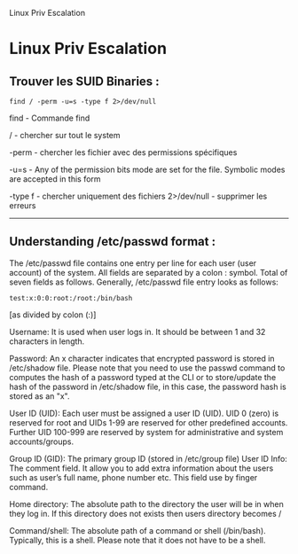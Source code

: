 Linux Priv Escalation

# Linux Priv Escalation

## Trouver les SUID Binaries : 

`find / -perm -u=s -type f 2>/dev/null`

find - Commande find

/ - chercher sur tout le system

-perm - chercher les fichier avec des permissions spécifiques

-u=s - Any of the permission bits mode are set for the file. Symbolic modes are accepted in this form

-type f - chercher uniquement des fichiers
2>/dev/null - supprimer les erreurs


* * *

## Understanding /etc/passwd format :

The /etc/passwd file contains one entry per line for each user (user account) of the system. All fields are separated by a colon : symbol. Total of seven fields as follows. Generally, /etc/passwd file entry looks as follows:

    test:x:0:0:root:/root:/bin/bash

[as divided by colon (:)]

Username: It is used when user logs in. It should be between 1 and 32 characters in length.


Password: An x character indicates that encrypted password is stored in /etc/shadow file. Please note that you need to use the passwd command to computes the hash of a password typed at the CLI or to store/update the hash of the password in /etc/shadow file, in this case, the password hash is stored as an "x".


User ID (UID): Each user must be assigned a user ID (UID). UID 0 (zero) is reserved for root and UIDs 1-99 are reserved for other predefined accounts. Further UID 100-999 are reserved by system for administrative and system accounts/groups.


Group ID (GID): The primary group ID (stored in /etc/group file)
User ID Info: The comment field. It allow you to add extra information about the users such as user’s full name, phone number etc. This field use by finger command.


Home directory: The absolute path to the directory the user will be in when they log in. If this directory does not exists then users directory becomes /


Command/shell: The absolute path of a command or shell (/bin/bash). Typically, this is a shell. Please note that it does not have to be a shell.


















